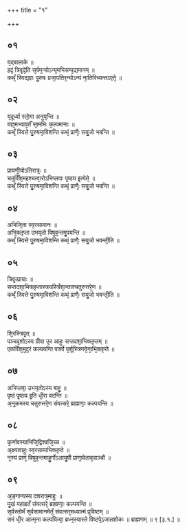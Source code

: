 +++
title = "१"

+++
## ०१
य᳘द्बालाके ॥  
इदं᳘ त्रिवृ᳘दे᳘ति स᳘र्वम᳘न्योऽन्य᳘मभिसम्प᳘द्यमानम् ॥  
कथँ᳘ स्विद्यज्ञः पु᳘रुषः प्रजा᳘पतिर᳘न्योऽन्यं ना᳘तिरिच्यन्तऽएते᳘ ॥  
## ०२
य᳘दूर्ध्वा स्तो᳘मा अनुय᳘न्ति ॥  
यज्ञ᳘मभ्याव᳘र्तँ सा᳘मभिः क᳘ल्पमानाः ॥  
कथँ᳘ स्वित्ते पु᳘रुषमा᳘विशन्ति कथं᳘ प्राणैः᳘ सयु᳘जो भवन्ति ॥  
## ०३
प्रायणी᳘योऽतिरात्रः᳘ ॥  
चतुर्विँश᳘महश्चत्वा᳘रोऽभिप्लवाः पृ᳘ष्ठ्य इ᳘त्येते᳘ ॥  
कथँ᳘ स्वित्ते पु᳘रुषमा᳘विशन्ति कथं᳘ प्राणैः᳘ सयु᳘जो भवन्ति ॥  
## ०४
अभिजि᳘ता स्व᳘रसामानः ॥  
अभि᳘क्लृप्ता उभय᳘तो विषुव᳘न्तमु᳘पयन्ति ॥  
कथँ᳘ स्वित्ते पु᳘रुषमा᳘विशन्ति कथं᳘ प्राणैः᳘ सयु᳘जो भवन्ती᳘ति ॥  
## ०५
त्रिवृ᳘त्प्रायाः ॥  
सप्तदशा᳘भिक्लृप्तास्त्रयस्त्रिँशा᳘न्ताश्चतुरुत्तरे᳘ण ॥  
कथँ᳘ स्वित्ते पु᳘रुषमा᳘विशन्ति कथं᳘ प्राणैः᳘ सयु᳘जो भवन्ती᳘ति ॥ 
## ०६
शि᳘रस्त्रिवृ᳘त् ॥  
पञ्चद᳘शोऽस्य ग्रीवा उ᳘र आहुः सप्तदशा᳘भिक्लृप्तम् ॥  
एकविँश᳘मुद᳘रं कल्पयन्ति पार्श्वे प᳘र्शूस्त्रिणवे᳘ना᳘भि᳘क्लृप्ते ॥  
## ०७
अभिप्लवा᳘ उभय᳘तोऽस्य बाहू᳘ ॥  
पृष्ठं पृ᳘ष्ठ्य इ᳘ति धी᳘रा वदन्ति ॥  
अ᳘नूकमस्य चतुरुत्तरे᳘ण संवत्सरे᳘ ब्राह्मणाः᳘ कल्पयन्ति ॥  
## ०८
क᳘र्णावस्याभिजि᳘द्विश्वजि᳘च्च ॥  
अ᳘क्ष्यावाहुः स्व᳘रसामाभिक्लृप्ते ॥  
न᳘स्यं प्राणं᳘ विषुव᳘न्तमाहु᳘र्गोऽआयु᳘षी प्राणा᳘वेताव᳘वाञ्चौ ॥  
## ०९
अ᳘ङ्गान्यस्य दशरात्र᳘माहुः ॥  
मु᳘खं महाव्रतँ संवत्सरे᳘ ब्राह्मणाः᳘ कल्पयन्ति ॥  
स᳘र्वस्तोमँ स᳘र्वसामानमेतँ᳘ संवत्सर᳘मध्यात्मं प्र᳘विष्टम् ॥  
समं धी᳘र आत्म᳘ना कल्पयित्वा᳘ ब्रध्न᳘स्यास्ते विष्टपे᳘ऽजातशोकः ॥ ब्राह्मणम् ॥ ९ [३.१.] ॥  
